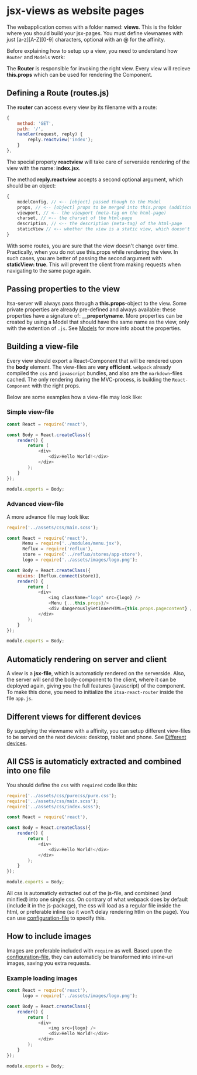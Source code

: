 # jsx-views as website pages
The webapplication comes with a folder named: **views**. This is the folder where you should build your jsx-pages. You must define viewnames with just [a-z][A-Z][0-9] characters, optional with an @ for the affinity.

Before explaining how to setup up a view, you need to understand how `Router` and `Models` work:

The **Router** is responsible for invoking the right view. Every view will recieve **this.props** which can be used for rendering the Component.

## Defining a Route (routes.js)
The **router** can access every view by its filename with a route:

```js
{
    method: 'GET',
    path: '/',
    handler(request, reply) {
        reply.reactview('index');
    }
},
```
The special property **reactview** will take care of serverside rendering of the view with the name: **index.jsx**.

The method **reply.reactview** accepts a second optional argument, which should be an object:
```js
{
    modelConfig, // <-- [object] passed though to the Model
    props, // <-- [object] props to be merged into this.props (additional to pre-defined porperties and model-properties)
    viewport, // <-- the viewport (meta-tag on the html-page)
    charset, // <-- the charset of the html-page
    description, // <-- the description (meta-tag) of the html-page
    staticView // <-- whether the view is a static view, which doesn't change
}
```


With some routes, you are sure that the view doesn't change over time. Practically, when you do not use this.props while rendering the view. In such cases, you are better of passing the second argument with **staticView: true**. This will prevent the client from making requests when navigating to the same page again.


## Passing properties to the view
Itsa-server will always pass through a **this.props**-object to the view. Some private properties are already pre-defined and always available: these properties have a signature of: **__propertyname**. More properties can be created by using a Model that should have the same name as the view, only with the extention of `.js`. See [Models](/models) for more info about the properties.

## Building a view-file

Every view should export a React-Component that will be rendered upon the **body** element. The view-files are **very efficient**. `webpack` already compiled the `css` and `javascript` bundles, and also are the `markdown`-files cached. The only rendering during the MVC-process, is building the `React-Component` with the right props.

Below are some examples how a view-file may look like:

### Simple view-file
```js
const React = require('react'),

const Body = React.createClass({
    render() {
        return (
            <div>
                <div>Hello World!</div>
            </div>
        );
    }
});

module.exports = Body;
```

### Advanced view-file

A more advance file may look like:

```js
require('../assets/css/main.scss');

const React = require('react'),
      Menu = require('../modules/menu.jsx'),
      Reflux = require('reflux'),
      store = require('../reflux/stores/app-store'),
      logo = require('../assets/images/logo.png');

const Body = React.createClass({
    mixins: [Reflux.connect(store)],
    render() {
        return (
            <div>
                <img className="logo" src={logo} />
                <Menu {...this.props}/>
                <div dangerouslySetInnerHTML={this.props.pagecontent} />
            </div>
        );
    }
});

module.exports = Body;
```

## Automaticly rendering on server and client

A view is a **jsx-file**, which is automaticly rendered on the serverside. Also, the server will send the body-component to the client, where it can be deployed again, giving you the full features (javascript) of the component. To make this done, you need to initialize the `itsa-react-router` inside the file `app.js`.

## Different views for different devices

By supplying the viewname with a affinity, you can setup different view-files to be served on the next devices: desktop, tablet and phone. See [Different devices](/different-devices).

## All CSS is automaticly extracted and combined into one file

You should define the `css` with `required` code like this:

```js
require('../assets/css/purecss/pure.css');
require('../assets/css/main.scss');
require('../assets/css/index.scss');

const React = require('react'),

const Body = React.createClass({
    render() {
        return (
            <div>
                <div>Hello World!</div>
            </div>
        );
    }
});

module.exports = Body;

```

All css is automaticly extracted out of the js-file, and combined (and minified) into one single css. On contrary of what webpack does by default (include it in the js-package), the css will load as a regular file inside the html, or preferable inline (so it won't delay rendering htlm on the page). You can use [configuration-file](http://itsaserver.io/configuration) to specify this.

## How to include images

Images are preferable included with `require` as well. Based upon the [configuration-file](http://itsaserver.io/configuration), they can automaticly be transformed into inline-uri images, saving you extra requests.

### Example loading images

```js
const React = require('react'),
      logo = require('../assets/images/logo.png');

const Body = React.createClass({
    render() {
        return (
            <div>
                <img src={logo} />
                <div>Hello World!</div>
            </div>
        );
    }
});

module.exports = Body;
```
